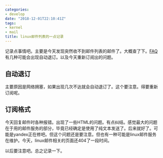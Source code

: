 ```yaml
---
categories: 
- develop
date: "2018-12-01T22:10:41Z"
tags: 
- kernel
- mail
title: linux邮件列表的一点记录
---
```


记录点事情吧。主要是今天发现突然收不到邮件列表的邮件了。大概查了下。[FAQ](http://vger.kernel.org/lkml/#s3-15)有几种可能会出现自动退订。以及今天重新订阅出的问题。

## 自动退订

主要原因是网络拥塞，如果出现几次不达就会自动退订了。这个要注意。得要重新订阅呢。



## 订阅格式

今天回复邮件时各种报错。出现了一些HTML的问题。有点纠结。感觉最大的问题在于用的邮件服务的部分，毕竟已经确定是使用了纯文本发送了。后来就好了。可能是yandex正在修吧。但这个问题还是要注意。但也有一种可能是linux邮件服务在维护。今天，linux邮件相关的页面还404了一段时间。



以后要注意吧。总之记录一下。
